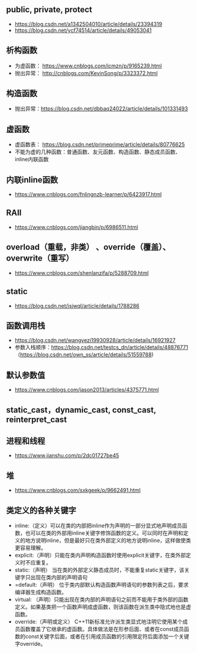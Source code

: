 ## public, private, protect
  + https://blog.csdn.net/a1342504010/article/details/23394319
  + https://blog.csdn.net/ycf74514/article/details/49053041
 
## 析构函数
  + 为虚函数： https://www.cnblogs.com/icmzn/p/9165239.html
  + 抛出异常： http://cnblogs.com/KevinSong/p/3323372.html
  
## 构造函数
  + 抛出异常：https://blog.csdn.net/dbbaq24022/article/details/101331493

## 虚函数
  + 虚函数表： https://blog.csdn.net/primeprime/article/details/80776625
  + 不能为虚的几种函数：普通函数、友元函数、构造函数、静态成员函数、inline内联函数
  
## 内联inline函数
  + https://www.cnblogs.com/fnlingnzb-learner/p/6423917.html
  
## RAII
  + https://www.cnblogs.com/jiangbin/p/6986511.html
  
##  overload（重载，非类） 、override（覆盖）、overwrite（重写）
  + https://www.cnblogs.com/shenlanzifa/p/5288709.html

## static
  + https://blog.csdn.net/jsjwql/article/details/1788286
  
## 函数调用栈
  + https://blog.csdn.net/wangyezi19930928/article/details/16921927
  + 参数入栈顺序：https://blog.csdn.net/testcs_dn/article/details/48876771  （https://blog.csdn.net/own_ss/article/details/51559788)
  
## 默认参数值
  + https://www.cnblogs.com/jason2013/articles/4375771.html
  
## static_cast，dynamic_cast, const_cast, reinterpret_cast

## 进程和线程
  + https://www.jianshu.com/p/2dc01727be45

## 堆
  + https://www.cnblogs.com/sxkgeek/p/9662491.html
  
## 类定义的各种关键字
  + inline:（定义）可以在类的内部把inline作为声明的一部分显式地声明成员函数，也可以在类的外部用inline关键字修饰函数的定义。可以同时在声明和定义的地方说明inline，但是最好只在类外部定义的地方说明inline，这样做使类更容易理解。
  + explicit:（声明）只能在类内声明构造函数时使用explicit关键字，在类外部定义时不应重复。
  + static:（声明） 当在类的外部定义静态成员时，不能重复static关键字，该关键字只出现在类内部的声明语句
  + =default:（声明） 位于类内部默认构造函数声明语句的参数列表之后，要求编译器生成构造函数。
  + virtual: （声明）只能出现在类内部的声明语句之前而不能用于类外部的函数定义。如果基类把一个函数声明成虚函数，则该函数在派生类中隐式地也是虚函数。
  + override:（声明或定义） C++11新标准允许派生类显式地注明它使用某个成员函数覆盖了它继承的虚函数。具体做法是在形参后面、或者在const成员函数的const关键字后面，或者在引用成员函数的引用限定符后面添加一个关键字override。
